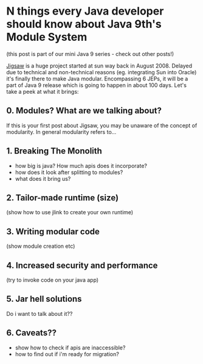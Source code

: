 # N things every Java developer should know about Java 9th's Module System

(this post is part of our mini Java 9 series - check out other posts!)

[Jigsaw](http://openjdk.java.net/projects/jigsaw/) is a huge project started at sun way back in August 2008. Delayed due to technical and non-technical reasons (eg. integrating Sun into Oracle) it's finally there to make Java modular. Encompassing 6 JEPs, it will be a part of Java 9 release which is going to happen in about 100 days. Let's take a peek at what it brings:

## 0. Modules? What are we talking about?

If this is your first post about Jigsaw, you may be unaware of the concept of modularity. In general modularity refers to... 


## 1. Breaking The Monolith
- how big is java? How much apis does it incorporate?
- how does it look after splitting to modules?
- what does it bring us?

## 2. Tailor-made runtime (size)
(show how to use jlink to create your own runtime)

## 3. Writing modular code
(show module creation etc)

## 4. Increased security and performance
(try to invoke code on your java app)

## 5. Jar hell solutions
Do i want to talk about it??

## 6. Caveats??
 - show how to check if apis are inaccessible?
 - how to find out if i'm ready for migration?
 







